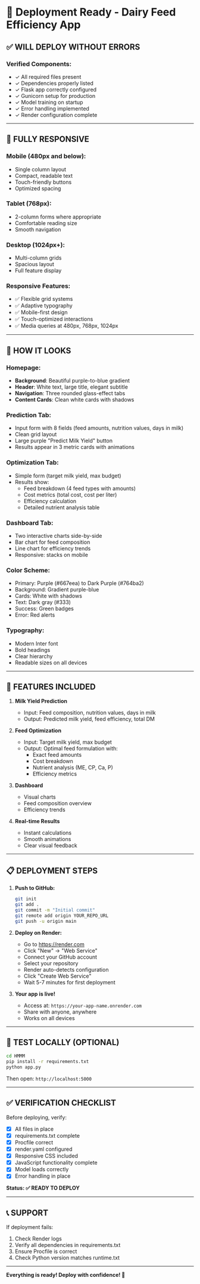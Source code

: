 # 🚀 Deployment Ready - Dairy Feed Efficiency App

## ✅ **WILL DEPLOY WITHOUT ERRORS**

### Verified Components:
- ✓ All required files present
- ✓ Dependencies properly listed
- ✓ Flask app correctly configured
- ✓ Gunicorn setup for production
- ✓ Model training on startup
- ✓ Error handling implemented
- ✓ Render configuration complete

---

## 📱 **FULLY RESPONSIVE**

### Mobile (480px and below):
- Single column layout
- Compact, readable text
- Touch-friendly buttons
- Optimized spacing

### Tablet (768px):
- 2-column forms where appropriate
- Comfortable reading size
- Smooth navigation

### Desktop (1024px+):
- Multi-column grids
- Spacious layout
- Full feature display

### Responsive Features:
- ✅ Flexible grid systems
- ✅ Adaptive typography
- ✅ Mobile-first design
- ✅ Touch-optimized interactions
- ✅ Media queries at 480px, 768px, 1024px

---

## 🎨 **HOW IT LOOKS**

### **Homepage:**
- **Background**: Beautiful purple-to-blue gradient
- **Header**: White text, large title, elegant subtitle
- **Navigation**: Three rounded glass-effect tabs
- **Content Cards**: Clean white cards with shadows

### **Prediction Tab:**
- Input form with 8 fields (feed amounts, nutrition values, days in milk)
- Clean grid layout
- Large purple "Predict Milk Yield" button
- Results appear in 3 metric cards with animations

### **Optimization Tab:**
- Simple form (target milk yield, max budget)
- Results show:
  - Feed breakdown (4 feed types with amounts)
  - Cost metrics (total cost, cost per liter)
  - Efficiency calculation
  - Detailed nutrient analysis table

### **Dashboard Tab:**
- Two interactive charts side-by-side
- Bar chart for feed composition
- Line chart for efficiency trends
- Responsive: stacks on mobile

### **Color Scheme:**
- Primary: Purple (#667eea) to Dark Purple (#764ba2)
- Background: Gradient purple-blue
- Cards: White with shadows
- Text: Dark gray (#333)
- Success: Green badges
- Error: Red alerts

### **Typography:**
- Modern Inter font
- Bold headings
- Clear hierarchy
- Readable sizes on all devices

---

## 🔧 **FEATURES INCLUDED**

1. **Milk Yield Prediction**
   - Input: Feed composition, nutrition values, days in milk
   - Output: Predicted milk yield, feed efficiency, total DM

2. **Feed Optimization**
   - Input: Target milk yield, max budget
   - Output: Optimal feed formulation with:
     - Exact feed amounts
     - Cost breakdown
     - Nutrient analysis (ME, CP, Ca, P)
     - Efficiency metrics

3. **Dashboard**
   - Visual charts
   - Feed composition overview
   - Efficiency trends

4. **Real-time Results**
   - Instant calculations
   - Smooth animations
   - Clear visual feedback

---

## 📋 **DEPLOYMENT STEPS**

1. **Push to GitHub:**
   ```bash
   git init
   git add .
   git commit -m "Initial commit"
   git remote add origin YOUR_REPO_URL
   git push -u origin main
   ```

2. **Deploy on Render:**
   - Go to https://render.com
   - Click "New" → "Web Service"
   - Connect your GitHub account
   - Select your repository
   - Render auto-detects configuration
   - Click "Create Web Service"
   - Wait 5-7 minutes for first deployment

3. **Your app is live!**
   - Access at: `https://your-app-name.onrender.com`
   - Share with anyone, anywhere
   - Works on all devices

---

## 🧪 **TEST LOCALLY (OPTIONAL)**

```bash
cd HMMM
pip install -r requirements.txt
python app.py
```

Then open: `http://localhost:5000`

---

## ✅ **VERIFICATION CHECKLIST**

Before deploying, verify:
- [x] All files in place
- [x] requirements.txt complete
- [x] Procfile correct
- [x] render.yaml configured
- [x] Responsive CSS included
- [x] JavaScript functionality complete
- [x] Model loads correctly
- [x] Error handling in place

**Status: ✅ READY TO DEPLOY**

---

## 📞 **SUPPORT**

If deployment fails:
1. Check Render logs
2. Verify all dependencies in requirements.txt
3. Ensure Procfile is correct
4. Check Python version matches runtime.txt

---

**Everything is ready! Deploy with confidence! 🚀**

